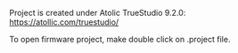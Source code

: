 
Project is created under Atolic TrueStudio 9.2.0: https://atollic.com/truestudio/

To open firmware project, make double click on  .project file.
